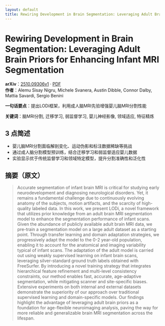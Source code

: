 ```yaml
---
layout: default
title: Rewiring Development in Brain Segmentation: Leveraging Adult Brain Priors for Enhancing Infant MRI Segmentation
---
```


# Rewiring Development in Brain Segmentation: Leveraging Adult Brain Priors for Enhancing Infant MRI Segmentation
**arXiv**：[2510.09306v1](https://arxiv.org/abs/2510.09306) · [PDF](https://arxiv.org/pdf/2510.09306.pdf)  
**作者**：Alemu Sisay Nigru, Michele Svanera, Austin Dibble, Connor Dalby, Mattia Savardi, Sergio Benini  

**一句话要点**：提出LODi框架，利用成人脑MRI先验增强婴儿脑MRI分割性能

**关键词**：脑MRI分割, 迁移学习, 弱监督学习, 婴儿神经影像, 领域适应, 特征精炼

## 3 点简述
- 婴儿脑MRI分割面临解剖变化、运动伪影和标注数据稀缺等挑战
- 通过成人脑分割模型预训练，结合迁移学习和弱监督适应婴儿数据
- 实验显示优于传统监督学习和领域特定模型，提升分割准确性和泛化性

## 摘要（原文）

> Accurate segmentation of infant brain MRI is critical for studying early
> neurodevelopment and diagnosing neurological disorders. Yet, it remains a
> fundamental challenge due to continuously evolving anatomy of the subjects,
> motion artifacts, and the scarcity of high-quality labeled data. In this work,
> we present LODi, a novel framework that utilizes prior knowledge from an adult
> brain MRI segmentation model to enhance the segmentation performance of infant
> scans. Given the abundance of publicly available adult brain MRI data, we
> pre-train a segmentation model on a large adult dataset as a starting point.
> Through transfer learning and domain adaptation strategies, we progressively
> adapt the model to the 0-2 year-old population, enabling it to account for the
> anatomical and imaging variability typical of infant scans. The adaptation of
> the adult model is carried out using weakly supervised learning on infant brain
> scans, leveraging silver-standard ground truth labels obtained with FreeSurfer.
> By introducing a novel training strategy that integrates hierarchical feature
> refinement and multi-level consistency constraints, our method enables fast,
> accurate, age-adaptive segmentation, while mitigating scanner and site-specific
> biases. Extensive experiments on both internal and external datasets
> demonstrate the superiority of our approach over traditional supervised
> learning and domain-specific models. Our findings highlight the advantage of
> leveraging adult brain priors as a foundation for age-flexible neuroimaging
> analysis, paving the way for more reliable and generalizable brain MRI
> segmentation across the lifespan.

